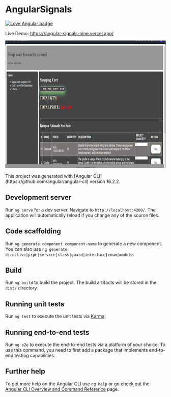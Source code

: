 # AngularSignals
[![Love Angular badge](https://img.shields.io/badge/angular-love-blue?logo=angular&angular=love)](https://www.github.com/angular/angular)

Live Demo: https://angular-signals-nine.vercel.app/
<p align="center">
  <img src="https://github.com/Jonnykratz/readme-images/blob/main/ezgif.com-gif-maker.gif?raw=true" alt=" Demo" width="700" height="400" />
</p>
This project was generated with [Angular CLI](https://github.com/angular/angular-cli) version 16.2.2.

## Development server

Run `ng serve` for a dev server. Navigate to `http://localhost:4200/`. The application will automatically reload if you change any of the source files.

## Code scaffolding

Run `ng generate component component-name` to generate a new component. You can also use `ng generate directive|pipe|service|class|guard|interface|enum|module`.

## Build

Run `ng build` to build the project. The build artifacts will be stored in the `dist/` directory.

## Running unit tests

Run `ng test` to execute the unit tests via [Karma](https://karma-runner.github.io).

## Running end-to-end tests

Run `ng e2e` to execute the end-to-end tests via a platform of your choice. To use this command, you need to first add a package that implements end-to-end testing capabilities.

## Further help

To get more help on the Angular CLI use `ng help` or go check out the [Angular CLI Overview and Command Reference](https://angular.io/cli) page.

